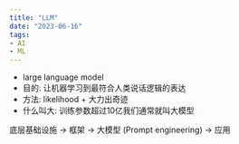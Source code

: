 ```yaml
---
title: "LLM"
date: "2023-06-16"
tags:
- AI
- ML
---
```


- large language model
- 目的: 让机器学习到最符合人类说话逻辑的表达
- 方法: likelihood + 大力出奇迹
- 什么叫大: 训练参数超过10亿我们通常就叫大模型

底层基础设施 -> 框架 -> 大模型 (Prompt engineering) -> 应用